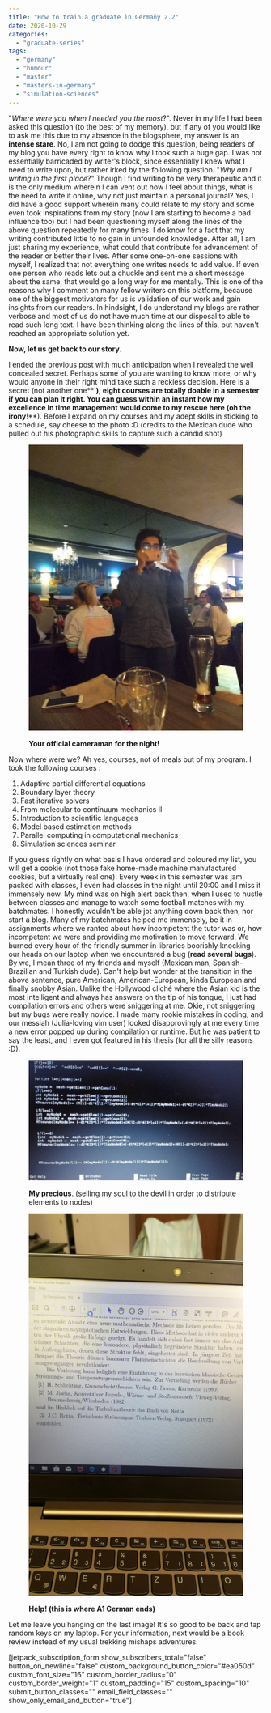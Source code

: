 ```yaml
---
title: "How to train a graduate in Germany 2.2"
date: 2020-10-29
categories: 
  - "graduate-series"
tags: 
  - "germany"
  - "humour"
  - "master"
  - "masters-in-germany"
  - "simulation-sciences"
---
```


"_Where were you when I needed you the most_?". Never in my life I had been asked this question (to the best of my memory), but if any of you would like to ask me this due to my absence in the blogsphere, my answer is an **intense stare**. No, I am not going to dodge this question, being readers of my blog you have every right to know why I took such a huge gap. I was not essentially barricaded by writer's block, since essentially I knew what I need to write upon, but rather irked by the following question. "_Why am I writing in the first place_?" Though I find writing to be very therapeutic and it is the only medium wherein I can vent out how I feel about things, what is the need to write it online, why not just maintain a personal journal? Yes, I did have a good support wherein many could relate to my story and some even took inspirations from my story (now I am starting to become a bad influence too) but I had been questioning myself along the lines of the above question repeatedly for many times. I do know for a fact that my writing contributed little to no gain in unfounded knowledge. After all, I am just sharing my experience, what could that contribute for advancement of the reader or better their lives. After some one-on-one sessions with myself, I realized that not everything one writes needs to add value. If even one person who reads lets out a chuckle and sent me a short message about the same, that would go a long way for me mentally. This is one of the reasons why I comment on many fellow writers on this platform, because one of the biggest motivators for us is validation of our work and gain insights from our readers. In hindsight, I do understand my blogs are rather verbose and most of us do not have much time at our disposal to able to read such long text. I have been thinking along the lines of this, but haven't reached an appropriate solution yet.

**Now, let us get back to our story.**

I ended the previous post with much anticipation when I revealed the well concealed secret. Perhaps some of you are wanting to know more, or why would anyone in their right mind take such a reckless decision. Here is a secret (not another one**!**), eight courses are totally doable in a semester if you can plan it right. You can guess within an instant how my excellence in time management would come to my rescue here (oh the irony**!**). Before I expand on my courses and my adept skills in sticking to a schedule, say cheese to the photo :D (credits to the Mexican dude who pulled out his photographic skills to capture such a candid shot)

<figure>

![](/assets/img/posts/img-20180912-wa0001.jpg)

<figcaption>

**Your official cameraman** **for the night!**

</figcaption>

</figure>

Now where were we? Ah yes, courses, not of meals but of my program. I took the following courses :

1. Adaptive partial differential equations
2. Boundary layer theory
3. Fast iterative solvers
4. From molecular to continuum mechanics II
5. Introduction to scientific languages
6. Model based estimation methods
7. Parallel computing in computational mechanics
8. Simulation sciences seminar

If you guess rightly on what basis I have ordered and coloured my list, you will get a cookie (not those fake home-made machine manufactured cookies, but a virtually real one). Every week in this semester was jam packed with classes, I even had classes in the night until 20:00 and I miss it immensely now. My mind was on high alert back then, when I used to hustle between classes and manage to watch some football matches with my batchmates. I honestly wouldn't be able jot anything down back then, nor start a blog. Many of my batchmates helped me immensely, be it in assignments where we ranted about how incompetent the tutor was or, how incompetent we were and providing me motivation to move forward. We burned every hour of the friendly summer in libraries boorishly knocking our heads on our laptop when we encountered a bug (**read several bugs**). By we, I mean three of my friends and myself (Mexican man, Spanish\-Brazilian and Turkish dude). Can't help but wonder at the transition in the above sentence, pure American, American-European, kinda European and finally snobby Asian. Unlike the Hollywood cliché where the Asian kid is the most intelligent and always has answers on the tip of his tongue, I just had compilation errors and others were sniggering at me. Okie, not sniggering but my bugs were really novice. I made many rookie mistakes in coding, and our messiah (Julia-loving vim user) looked disapprovingly at me every time a new error popped up during compilation or runtime. But he was patient to say the least, and I even got featured in his thesis (for all the silly reasons :D).

<figure>

![](/assets/img/posts/img-20180525-wa0015-1.jpg)

<figcaption>

**My precious**. (selling my soul to the devil in order to distribute elements to nodes)

</figcaption>

</figure>

<figure>

![](/assets/img/posts/img-20180620-wa0004-1.jpg)

<figcaption>

**Help! (this is where A1 German ends)**

</figcaption>

</figure>

Let me leave you hanging on the last image! It's so good to be back and tap random keys on my laptop. For your information, next would be a book review instead of my usual trekking mishaps adventures.

\[jetpack\_subscription\_form show\_subscribers\_total="false" button\_on\_newline="false" custom\_background\_button\_color="#ea050d" custom\_font\_size="16" custom\_border\_radius="0" custom\_border\_weight="1" custom\_padding="15" custom\_spacing="10" submit\_button\_classes="" email\_field\_classes="" show\_only\_email\_and\_button="true"\]
